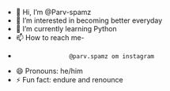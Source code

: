 - 👋 Hi, I’m @Parv-spamz
- 👀 I’m interested in becoming better everyday
- 🌱 I’m currently learning Python
- 📫 How to reach me-
-                    @parv.spamz om instagram
- 😄 Pronouns: he/him
- ⚡ Fun fact: endure and renounce 

<!---
Parv-spamz/Parv-spamz is a ✨ special ✨ repository because its `README.md` (this file) appears on your GitHub profile.
You can click the Preview link to take a look at your changes.
--->
